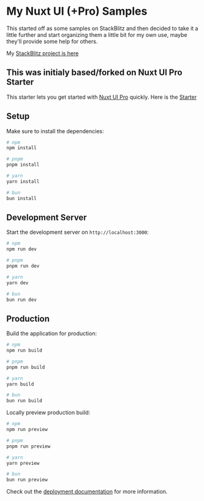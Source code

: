 # My Nuxt UI (+Pro) Samples

This started off as some samples on StackBlitz and then decided to take it a little further and start organizing them a little bit for my own use, maybe they'll provide some help for others.

My [StackBlitz project is here](https://stackblitz.com/~/github.com/richard-edwards/my-nuxt-ui-pro-samples)


## This was initialy based/forked on Nuxt UI Pro Starter

This starter lets you get started with [Nuxt UI Pro](https://ui.nuxt.com/pro) quickly. Here is the [Starter](https://github.com/nuxt-ui-pro/starter)

## Setup

Make sure to install the dependencies:

```bash
# npm
npm install

# pnpm
pnpm install

# yarn
yarn install

# bun
bun install
```

## Development Server

Start the development server on `http://localhost:3000`:

```bash
# npm
npm run dev

# pnpm
pnpm run dev

# yarn
yarn dev

# bun
bun run dev
```

## Production

Build the application for production:

```bash
# npm
npm run build

# pnpm
pnpm run build

# yarn
yarn build

# bun
bun run build
```

Locally preview production build:

```bash
# npm
npm run preview

# pnpm
pnpm run preview

# yarn
yarn preview

# bun
bun run preview
```

Check out the [deployment documentation](https://nuxt.com/docs/getting-started/deployment) for more information.
